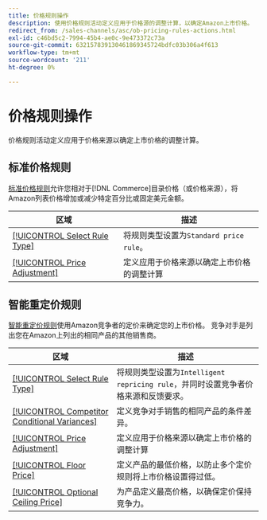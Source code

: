 ```yaml
---
title: 价格规则操作
description: 使用价格规则活动定义应用于价格源的调整计算，以确定Amazon上市价格。
redirect_from: /sales-channels/asc/ob-pricing-rules-actions.html
exl-id: c46bd5c2-7994-45b4-ae0c-9e473372c73a
source-git-commit: 632157839130461869345724bdfc03b306a4f613
workflow-type: tm+mt
source-wordcount: '211'
ht-degree: 0%

---
```


# 价格规则操作

价格规则活动定义应用于价格来源以确定上市价格的调整计算。

## 标准价格规则

[标准价格规则](./standard-price-rules.md)允许您相对于[!DNL Commerce]目录价格（或价格来源），将Amazon列表价格增加或减少特定百分比或固定美元金额。

| 区域 | 描述 |
|--- |--- |
| [[!UICONTROL Select Rule Type]](./standard-price-rules.md) | 将规则类型设置为`Standard price rule`。 |
| [[!UICONTROL Price Adjustment]](./standard-price-rules.md) | 定义应用于价格来源以确定上市价格的调整计算 |

## 智能重定价规则

[智能重定价规则](./intelligent-repricing-rules.md)使用Amazon竞争者的定价来确定您的上市价格。 竞争对手是列出您在Amazon上列出的相同产品的其他销售商。

| 区域 | 描述 |
|--- |--- |
| [[!UICONTROL Select Rule Type]](./intelligent-repricing-rules.md) | 将规则类型设置为`Intelligent repricing rule`，并同时设置竞争者价格来源和反馈要求。 |
| [[!UICONTROL Competitor Conditional Variances]](./competitor-conditional-variances.md) | 定义竞争对手销售的相同产品的条件差异。 |
| [[!UICONTROL Price Adjustment]](./price-adjustment.md) | 定义应用于价格来源以确定上市价格的调整计算 |
| [[!UICONTROL Floor Price]](./floor-price.md) | 定义产品的最低价格，以防止多个定价规则将上市价格设置得过低。 |
| [[!UICONTROL Optional Ceiling Price]](./optional-ceiling-price.md) | 为产品定义最高价格，以确保定价保持竞争力。 |
